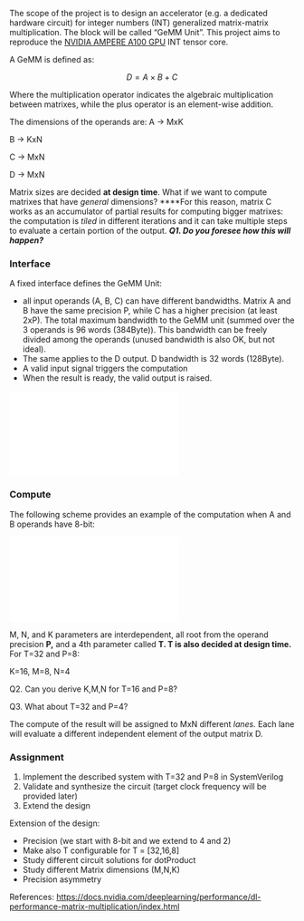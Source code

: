 The scope of the project is to design an accelerator (e.g. a dedicated hardware circuit) for integer numbers (INT) generalized matrix-matrix multiplication. The block will be called “GeMM Unit”. This project aims to reproduce the [NVIDIA AMPERE A100 GPU](https://images.nvidia.com/aem-dam/en-zz/Solutions/data-center/nvidia-ampere-architecture-whitepaper.pdf) INT tensor core.

A GeMM is defined as:

$$
D = A \times B + C
$$

Where the multiplication operator indicates the algebraic multiplication between matrixes, while the plus operator is an element-wise addition.

The dimensions of the operands are:
A → MxK

B → KxN

C → MxN

D → MxN

Matrix sizes are decided **at design time**.
What if we want to compute matrixes that have *general* dimensions?
****For this reason, matrix C works as an accumulator of partial results for computing bigger matrixes: the computation is *tiled* in different iterations and it can take multiple steps to evaluate a certain portion of the output.
***Q1. Do you foresee how this will happen?***

### Interface

A fixed interface defines the GeMM Unit: 

- all input operands (A, B, C) can have different bandwidths. 
Matrix A and B have the same precision P, while C has a higher precision (at least 2xP). 
The total maximum bandwidth to the GeMM unit (summed over the 3 operands is 96 words (384Byte)). This bandwidth can be freely divided among the operands (unused bandwidth is also OK, but not ideal).
- The same applies to the D output. D bandwidth is 32 words (128Byte).
- A valid input signal triggers the computation
- When the result is ready, the valid output is raised.

![alt text](./figs/interface.pdf "Interface")

### Compute

The following scheme provides an example of the computation when A and B operands have 8-bit:

![alt text](./figs/matmul.pdf "Interface")

M, N, and K parameters are interdependent, all root from the operand precision **P,** and a 4th parameter called **T. T is also decided at design time.**
For T=32 and P=8:

K=16, M=8, N=4

Q2. Can you derive K,M,N for T=16 and P=8?

Q3. What about T=32 and P=4?

The compute of the result will be assigned to MxN different *lanes.* Each lane will evaluate a different independent element of the output matrix D.

### Assignment

1. Implement the described system with T=32 and P=8 in SystemVerilog
2. Validate and synthesize the circuit (target clock frequency will be provided later)
3. Extend the design

Extension of the design:

- Precision (we start with 8-bit and we extend to 4 and 2)
- Make also T configurable for T = [32,16,8]
- Study different circuit solutions for dotProduct
- Study different Matrix dimensions (M,N,K)
- Precision asymmetry

References:
https://docs.nvidia.com/deeplearning/performance/dl-performance-matrix-multiplication/index.html
